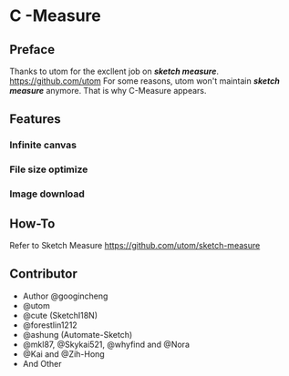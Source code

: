 # C -Measure

## Preface
Thanks to utom for the excllent job on ***sketch measure***.
https://github.com/utom
For some reasons, utom won't maintain ***sketch measure*** anymore. That is why C-Measure appears.

## Features
### Infinite canvas 

### File size optimize

### Image download

## How-To
Refer to Sketch Measure
https://github.com/utom/sketch-measure

## Contributor
- Author @googincheng
- @utom
- @cute (SketchI18N)
- @forestlin1212
- @ashung (Automate-Sketch)
- @mkl87, @Skykai521, @whyfind and @Nora
- @Kai and @Zih-Hong
- And Other
